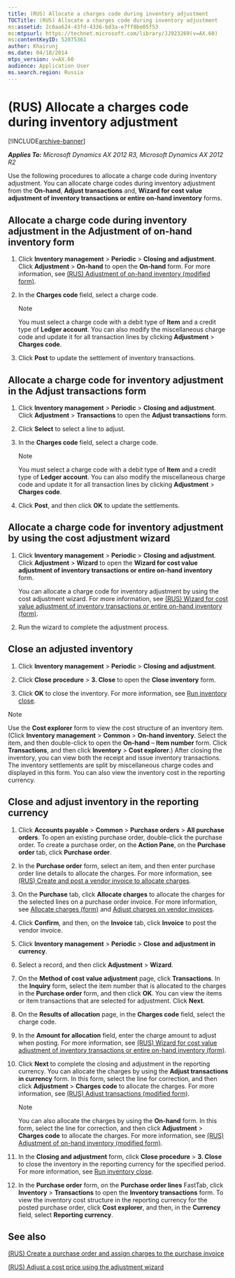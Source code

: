 ```yaml
---
title: (RUS) Allocate a charges code during inventory adjustment
TOCTitle: (RUS) Allocate a charges code during inventory adjustment
ms:assetid: 2c0aa624-43fd-4336-bd3a-e7ff8be05f53
ms:mtpsurl: https://technet.microsoft.com/library/JJ923269(v=AX.60)
ms:contentKeyID: 52075361
author: Khairunj
ms.date: 04/18/2014
mtps_version: v=AX.60
audience: Application User
ms.search.region: Russia
---
```


# (RUS) Allocate a charges code during inventory adjustment 


[!INCLUDE[archive-banner](includes/archive-banner.md)]


_**Applies To:** Microsoft Dynamics AX 2012 R3, Microsoft Dynamics AX 2012 R2_

Use the following procedures to allocate a charge code during inventory adjustment. You can allocate charge codes during inventory adjustment from the **On-hand**, **Adjust transactions** and, **Wizard for cost value adjustment of inventory transactions or entire on-hand inventory** forms.

## Allocate a charge code during inventory adjustment in the Adjustment of on-hand inventory form

1.  Click **Inventory management** \> **Periodic** \> **Closing and adjustment**. Click **Adjustment** \> **On-hand** to open the **On-hand** form. For more information, see [(RUS) Adjustment of on-hand inventory (modified form)](https://technet.microsoft.com/library/jj923554\(v=ax.60\)).

2.  In the **Charges code** field, select a charge code.
    

    > [!NOTE]
    > <P>You must select a charge code with a debit type of <STRONG>Item</STRONG> and a credit type of <STRONG>Ledger account</STRONG>. You can also modify the miscellaneous charge code and update it for all transaction lines by clicking <STRONG>Adjustment</STRONG> &gt; <STRONG>Charges code</STRONG>.</P>



3.  Click **Post** to update the settlement of inventory transactions.

## Allocate a charge code for inventory adjustment in the Adjust transactions form

1.  Click **Inventory management** \> **Periodic** \> **Closing and adjustment**. Click **Adjustment** \> **Transactions** to open the **Adjust transactions** form.

2.  Click **Select** to select a line to adjust.

3.  In the **Charges code** field, select a charge code.
    

    > [!NOTE]
    > <P>You must select a charge code with a debit type of <STRONG>Item</STRONG> and a credit type of <STRONG>Ledger account</STRONG>. You can also modify the miscellaneous charge code and update it for all transaction lines by clicking <STRONG>Adjustment</STRONG> &gt; <STRONG>Charges code</STRONG>.</P>



4.  Click **Post**, and then click **OK** to update the settlements.

## Allocate a charge code for inventory adjustment by using the cost adjustment wizard

1.  Click **Inventory management** \> **Periodic** \> **Closing and adjustment**. Click **Adjustment** \> **Wizard** to open the **Wizard for cost value adjustment of inventory transactions or entire on-hand inventory** form.
    
    You can allocate a charge code for inventory adjustment by using the cost adjustment wizard. For more information, see [(RUS) Wizard for cost value adjustment of inventory transactions or entire on-hand inventory (form)](https://technet.microsoft.com/library/jj733512\(v=ax.60\)).

2.  Run the wizard to complete the adjustment process.

## Close an adjusted inventory

1.  Click **Inventory management** \> **Periodic** \> **Closing and adjustment**.

2.  Click **Close procedure** \> **3. Close** to open the **Close inventory** form.

3.  Click **OK** to close the inventory. For more information, see [Run inventory close](run-inventory-close.md).


> [!NOTE]
> <P>Use the <STRONG>Cost explorer</STRONG> form to view the cost structure of an inventory item. (Click <STRONG>Inventory management</STRONG> &gt; <STRONG>Common</STRONG> &gt; <STRONG>On-hand inventory</STRONG>. Select the item, and then double-click to open the <STRONG>On-hand</STRONG> – <STRONG>Item number</STRONG> form. Click <STRONG>Transactions</STRONG>, and then click <STRONG>Inventory</STRONG> &gt; <STRONG>Cost explorer</STRONG>.) After closing the inventory, you can view both the receipt and issue inventory transactions. The inventory settlements are split by miscellaneous charge codes and displayed in this form. You can also view the inventory cost in the reporting currency.</P>



## Close and adjust inventory in the reporting currency

1.  Click **Accounts payable** \> **Common** \> **Purchase orders** \> **All purchase orders**. To open an existing purchase order, double-click the purchase order. To create a purchase order, on the **Action Pane**, on the **Purchase order** tab, click **Purchase order**.

2.  In the **Purchase order** form, select an item, and then enter purchase order line details to allocate the charges. For more information, see [(RUS) Create and post a vendor invoice to allocate charges](rus-create-and-post-a-vendor-invoice-to-allocate-charges.md).

3.  On the **Purchase** tab, click **Allocate charges** to allocate the charges for the selected lines on a purchase order invoice. For more information, see [Allocate charges (form)](https://technet.microsoft.com/library/hh697725\(v=ax.60\)) and [Adjust charges on vendor invoices](adjust-charges-on-vendor-invoices.md).

4.  Click **Confirm**, and then, on the **Invoice** tab, click **Invoice** to post the vendor invoice.

5.  Click **Inventory management** \> **Periodic** \> **Close and adjustment in currency**.

6.  Select a record, and then click **Adjustment** \> **Wizard**.

7.  On the **Method of cost value adjustment** page, click **Transactions**. In the **Inquiry** form, select the item number that is allocated to the charges in the **Purchase order** form, and then click **OK**. You can view the items or item transactions that are selected for adjustment. Click **Next**.

8.  On the **Results of allocation** page, in the **Charges code** field, select the charge code.

9.  In the **Amount for allocation** field, enter the charge amount to adjust when posting. For more information, see [(RUS) Wizard for cost value adjustment of inventory transactions or entire on-hand inventory (form)](https://technet.microsoft.com/library/jj733512\(v=ax.60\)).

10. Click **Next** to complete the closing and adjustment in the reporting currency. You can allocate the charges by using the **Adjust transactions in currency** form. In this form, select the line for correction, and then click **Adjustment** \> **Charges code** to allocate the charges. For more information, see [(RUS) Adjust transactions (modified form)](https://technet.microsoft.com/library/jj923588\(v=ax.60\)).
    

    > [!NOTE]
    > <P>You can also allocate the charges by using the <STRONG>On-hand</STRONG> form. In this form, select the line for correction, and then click <STRONG>Adjustment</STRONG> &gt; <STRONG>Charges code</STRONG> to allocate the charges. For more information, see <A href="https://technet.microsoft.com/library/jj923554(v=ax.60)">(RUS) Adjustment of on-hand inventory (modified form)</A>.</P>



11. In the **Closing and adjustment** form, click **Close procedure** \> **3. Close** to close the inventory in the reporting currency for the specified period. For more information, see [Run inventory close](run-inventory-close.md).

12. In the **Purchase order** form, on the **Purchase order lines** FastTab, click **Inventory** \> **Transactions** to open the **Inventory transactions** form. To view the inventory cost structure in the reporting currency for the posted purchase order, click **Cost explorer**, and then, in the **Currency** field, select **Reporting currency**.

## See also

[(RUS) Create a purchase order and assign charges to the purchase invoice](rus-create-a-purchase-order-and-assign-charges-to-the-purchase-invoice.md)

[(RUS) Adjust a cost price using the adjustment wizard](rus-adjust-a-cost-price-using-the-adjustment-wizard.md)

  


